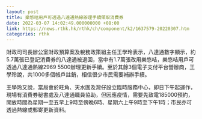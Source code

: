 ```yaml
---
layout: post
title: 樂悠咭用戶可透過八達通熱線辦理手續領取消費券
date: 2022-03-07 14:02:49.000000000 +08:00
link: https://news.rthk.hk/rthk/ch/component/k2/1637579-20220307.htm
categories: rthk
---
```


財政司司長辦公室財政預算案及稅務政策組主任王學玲表示，八達通數字顯示，約5.7萬張已登記消費券的八達通被退回，當中有1.7萬張改用樂悠咭，樂悠咭用戶可透過八達通熱線2969 5500辦理更新手續。至於其餘3個電子支付平台營辦商，王學玲說，共1000多個帳戶註銷，相信很少市民需要補辦手續。

王學玲又說，當局會於旺角、天水圍及灣仔設立臨時服務中心，即日下午起運作，現場有消費券秘書處及八達通職員協助，但因應疫情，需要先致電185000預約，開放時間為星期一至五早上9時至傍晚6時、星期六上午9時至下午1時；市民亦可透過熱線或郵寄更新資料。
